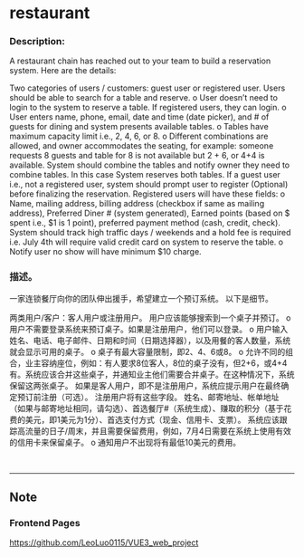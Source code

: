 # restaurant

### Description:
A restaurant chain has reached out to your team to build a reservation system.
Here are the details:

Two categories of users / customers: guest user or registered user.
Users should be able to search for a table and reserve.
o	User doesn’t need to login to the system to reserve a table. If registered users, they can login.
o	User enters name, phone, email, date and time (date picker), and # of guests for dining and system presents available tables.
o	Tables have maximum capacity limit i.e., 2, 4, 6, or 8.
o	Different combinations are allowed, and owner accommodates the seating, for example: someone requests 8 guests and table for 8 is not available but 2 + 6, or 4+4 is available. System should combine the tables and notify owner they need to combine tables. In this case System reserves both tables.
If a guest user i.e., not a registered user, system should prompt user to register (Optional) before finalizing the reservation.
Registered users will have these fields:
o	Name, mailing address, billing address (checkbox if same as mailing address), Preferred Diner # (system generated), Earned points (based on $ spent i.e., $1 is 1 point), preferred payment method (cash, credit, check).
System should track high traffic days / weekends and a hold fee is required i.e. July 4th will require valid credit card on system to reserve the table.
o	Notify user no show will have minimum $10 charge.

### 描述。
一家连锁餐厅向你的团队伸出援手，希望建立一个预订系统。
以下是细节。

两类用户/客户：客人用户或注册用户。
用户应该能够搜索到一个桌子并预订。
o 用户不需要登录系统来预订桌子。如果是注册用户，他们可以登录。
o 用户输入姓名、电话、电子邮件、日期和时间（日期选择器），以及用餐的客人数量，系统就会显示可用的桌子。
o 桌子有最大容量限制，即2、4、6或8。
o 允许不同的组合，业主容纳座位，例如：有人要求8位客人，8位的桌子没有，但2+6，或4+4有。系统应该合并这些桌子，并通知业主他们需要合并桌子。在这种情况下，系统保留这两张桌子。
如果是客人用户，即不是注册用户，系统应提示用户在最终确定预订前注册（可选）。
注册用户将有这些字段。
姓名、邮寄地址、帐单地址（如果与邮寄地址相同，请勾选）、首选餐厅#（系统生成）、赚取的积分（基于花费的美元，即1美元为1分）、首选支付方式（现金、信用卡、支票）。
系统应该跟踪高流量的日子/周末，并且需要保留费用，例如，7月4日需要在系统上使用有效的信用卡来保留桌子。
o 通知用户不出现将有最低10美元的费用。


<br>

***
## Note
### Frontend Pages   
https://github.com/LeoLuo0115/VUE3_web_project


<!---
I ran the server in Docker, so you may now view the website from anywhere by entering the IP address.

http://43.142.169.51:8000/
-->
